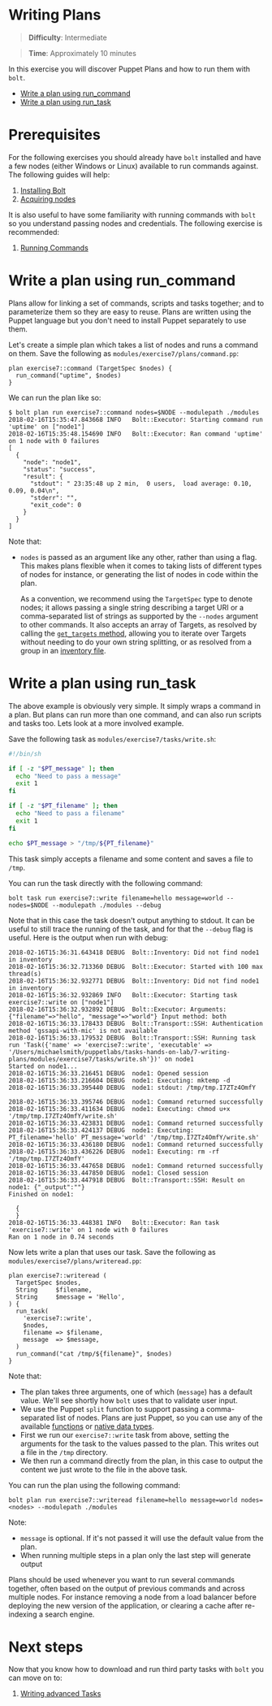 # Writing Plans

> **Difficulty**: Intermediate

> **Time**: Approximately 10 minutes

In this exercise you will discover Puppet Plans and how to run them with `bolt`.

- [Write a plan using run_command](#write-a-plan-using-run_command)
- [Write a plan using run_task](#write-a-plan-using-run_task)

# Prerequisites

For the following exercises you should already have `bolt` installed and have a few nodes (either Windows or Linux) available to run commands against. The following guides will help:

1. [Installing Bolt](../1-installing-bolt)
1. [Acquiring nodes](../2-acquiring-nodes)

It is also useful to have some familiarity with running commands with `bolt` so you understand passing nodes and credentials. The following exercise is recommended:

1. [Running Commands](../3-running-commands)

# Write a plan using run_command

Plans allow for linking a set of commands, scripts and tasks together; and to parameterize them so they are easy to reuse. Plans are written using the Puppet language but you don't need to install Puppet separately to use them.

Let's create a simple plan which takes a list of nodes and runs a command on them. Save the following as `modules/exercise7/plans/command.pp`:

```puppet
plan exercise7::command (TargetSpec $nodes) {
  run_command("uptime", $nodes)
}
```

We can run the plan like so:

```
$ bolt plan run exercise7::command nodes=$NODE --modulepath ./modules
2018-02-16T15:35:47.843668 INFO   Bolt::Executor: Starting command run 'uptime' on ["node1"]
2018-02-16T15:35:48.154690 INFO   Bolt::Executor: Ran command 'uptime' on 1 node with 0 failures
[
  {
    "node": "node1",
    "status": "success",
    "result": {
      "stdout": " 23:35:48 up 2 min,  0 users,  load average: 0.10, 0.09, 0.04\n",
      "stderr": "",
      "exit_code": 0
    }
  }
]
```

Note that:

* `nodes` is passed as an argument like any other, rather than using a flag. This makes plans flexible when it comes to taking lists of different types of nodes for instance, or generating the list of nodes in code within the plan.

    As a convention, we recommend using the `TargetSpec` type to denote nodes; it allows passing a single string describing a target URI or a comma-separated list of strings as supported by the `--nodes` argument to other commands. It also accepts an array of Targets, as resolved by calling the [`get_targets` method](https://puppet.com/docs/bolt/0.x/writing_plans.html#calling-basic-plan-functions), allowing you to iterate over Targets without needing to do your own string splitting, or as resolved from a group in an [inventory file](https://puppet.com/docs/bolt/0.x/inventory_file.html).


# Write a plan using run_task

The above example is obviously very simple. It simply wraps a command in a plan. But plans can run more than one command, and can also run scripts and tasks too. Lets look at a more involved example.

Save the following task as `modules/exercise7/tasks/write.sh`:

```bash
#!/bin/sh

if [ -z "$PT_message" ]; then
  echo "Need to pass a message"
  exit 1
fi

if [ -z "$PT_filename" ]; then
  echo "Need to pass a filename"
  exit 1
fi

echo $PT_message > "/tmp/${PT_filename}"
```

This task simply accepts a filename and some content and saves a file to `/tmp`.

You can run the task directly with the following command:

```
bolt task run exercise7::write filename=hello message=world --nodes=$NODE --modulepath ./modules --debug
```

Note that in this case the task doesn't output anything to stdout. It can be useful to still trace the running of the task, and for that the `--debug` flag is useful. Here is the output when run with debug:

```
2018-02-16T15:36:31.643418 DEBUG  Bolt::Inventory: Did not find node1 in inventory
2018-02-16T15:36:32.713360 DEBUG  Bolt::Executor: Started with 100 max thread(s)
2018-02-16T15:36:32.932771 DEBUG  Bolt::Inventory: Did not find node1 in inventory
2018-02-16T15:36:32.932869 INFO   Bolt::Executor: Starting task exercise7::write on ["node1"]
2018-02-16T15:36:32.932892 DEBUG  Bolt::Executor: Arguments: {"filename"=>"hello", "message"=>"world"} Input method: both
2018-02-16T15:36:33.178433 DEBUG  Bolt::Transport::SSH: Authentication method 'gssapi-with-mic' is not available
2018-02-16T15:36:33.179532 DEBUG  Bolt::Transport::SSH: Running task run 'Task({'name' => 'exercise7::write', 'executable' => '/Users/michaelsmith/puppetlabs/tasks-hands-on-lab/7-writing-plans/modules/exercise7/tasks/write.sh'})' on node1
Started on node1...
2018-02-16T15:36:33.216451 DEBUG  node1: Opened session
2018-02-16T15:36:33.216604 DEBUG  node1: Executing: mktemp -d
2018-02-16T15:36:33.395440 DEBUG  node1: stdout: /tmp/tmp.I7ZTz4OmfY

2018-02-16T15:36:33.395746 DEBUG  node1: Command returned successfully
2018-02-16T15:36:33.411634 DEBUG  node1: Executing: chmod u+x '/tmp/tmp.I7ZTz4OmfY/write.sh'
2018-02-16T15:36:33.423831 DEBUG  node1: Command returned successfully
2018-02-16T15:36:33.424137 DEBUG  node1: Executing: PT_filename='hello' PT_message='world' '/tmp/tmp.I7ZTz4OmfY/write.sh'
2018-02-16T15:36:33.436180 DEBUG  node1: Command returned successfully
2018-02-16T15:36:33.436226 DEBUG  node1: Executing: rm -rf '/tmp/tmp.I7ZTz4OmfY'
2018-02-16T15:36:33.447658 DEBUG  node1: Command returned successfully
2018-02-16T15:36:33.447850 DEBUG  node1: Closed session
2018-02-16T15:36:33.447918 DEBUG  Bolt::Transport::SSH: Result on node1: {"_output":""}
Finished on node1:

  {
  }
2018-02-16T15:36:33.448381 INFO   Bolt::Executor: Ran task 'exercise7::write' on 1 node with 0 failures
Ran on 1 node in 0.74 seconds
```

Now lets write a plan that uses our task. Save the following as `modules/exercise7/plans/writeread.pp`:

```puppet
plan exercise7::writeread (
  TargetSpec $nodes,
  String     $filename,
  String     $message = 'Hello',
) {
  run_task(
    'exercise7::write',
    $nodes,
    filename => $filename,
    message  => $message,
  )
  run_command("cat /tmp/${filename}", $nodes)
}
```

Note that:

* The plan takes three arguments, one of which (`message`) has a default value. We'll see shortly how `bolt` uses that to validate user input.
* We use the Puppet `split` function to support passing a comma-separated list of nodes. Plans are just Puppet, so you can use any of the available [functions](https://docs.puppet.com/puppet/latest/function.html) or [native data types](https://docs.puppet.com/puppet/latest/lang_data_type.html).
* First we run our `exercise7::write` task from above, setting the arguments for the task to the values passed to the plan. This writes out a file in the `/tmp` directory.
* We then run a command directly from the plan, in this case to output the content we just wrote to the file in the above task.

You can run the plan using the following command:

```
bolt plan run exercise7::writeread filename=hello message=world nodes=<nodes> --modulepath ./modules
```

Note:

* `message` is optional. If it's not passed it will use the default value from the plan.
* When running multiple steps in a plan only the last step will generate output

Plans should be used whenever you want to run several commands together, often based on the output of previous commands and across multiple nodes. For instance removing a node from a load balancer before deploying the new version of the application, or clearing a cache after re-indexing a search engine.

# Next steps

Now that you know how to download and run third party tasks with `bolt` you can move on to:

1. [Writing advanced Tasks](../8-writing-advanced-tasks)
